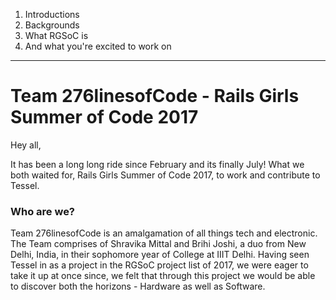1. Introductions
2. Backgrounds
3. What RGSoC is
4. And what you're excited to work on

----------

# Team 276linesofCode - Rails Girls Summer of Code 2017

Hey all,

It has been a long long ride since February and its finally July!
What we both waited for, Rails Girls Summer of Code 2017, to work and contribute to Tessel.


### Who are we?


Team 276linesofCode is an amalgamation of all things tech and electronic. The Team comprises of Shravika Mittal and Brihi Joshi, a duo from New Delhi, India, in their sophomore year of College at IIIT Delhi. Having seen Tessel in as a project in the RGSoC project list of 2017, we were eager to take it up at once since, we felt that through this project we would be able to discover both the horizons - Hardware as well as Software.
